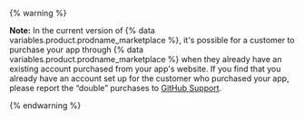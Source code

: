 {% warning %}

**Note:** In the current version of {% data variables.product.prodname_marketplace %}, it's possible for a customer to purchase your app through {% data variables.product.prodname_marketplace %} when they already have an existing account purchased from your app's website. If you find that you already have an account set up for the customer who purchased your app, please report the “double” purchases to [GitHub Support](https://github.com/contact).

{% endwarning %}
